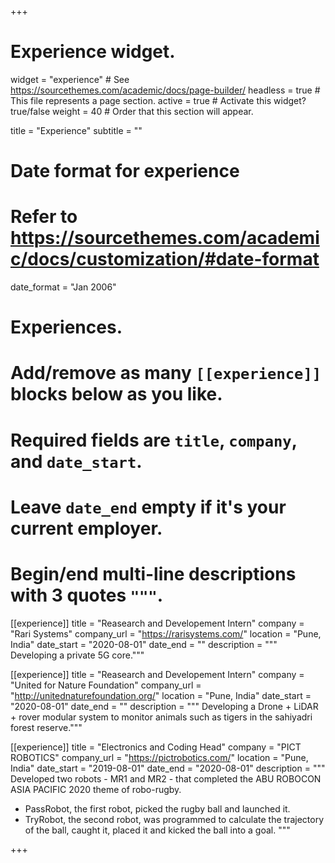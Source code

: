 +++
# Experience widget.
widget = "experience"  # See https://sourcethemes.com/academic/docs/page-builder/
headless = true  # This file represents a page section.
active = true  # Activate this widget? true/false
weight = 40  # Order that this section will appear.

title = "Experience"
subtitle = ""

# Date format for experience
#   Refer to https://sourcethemes.com/academic/docs/customization/#date-format
date_format = "Jan 2006"

# Experiences.
#   Add/remove as many `[[experience]]` blocks below as you like.
#   Required fields are `title`, `company`, and `date_start`.
#   Leave `date_end` empty if it's your current employer.
#   Begin/end multi-line descriptions with 3 quotes `"""`.

[[experience]]
  title = "Reasearch and Developement Intern"
  company = "Rari Systems"
  company_url = "https://rarisystems.com/"
  location = "Pune, India"
  date_start = "2020-08-01"
  date_end = ""
  description = """
  Developing a private 5G core."""


[[experience]]
  title = "Reasearch and Developement Intern"
  company = "United for Nature Foundation"
  company_url = "http://unitednaturefoundation.org/"
  location = "Pune, India"
  date_start = "2020-08-01"
  date_end = ""
  description = """
  Developing a Drone + LiDAR + rover modular system to monitor animals such as tigers in the sahiyadri forest reserve."""

[[experience]]
  title = "Electronics and Coding Head"
  company = "PICT ROBOTICS"
  company_url = "https://pictrobotics.com/"
  location = "Pune, India"
  date_start = "2019-08-01"
  date_end = "2020-08-01"
  description = """
  Developed two robots - MR1 and MR2 - that completed the ABU ROBOCON ASIA PACIFIC 2020 theme of robo-rugby.
  * PassRobot, the first robot, picked the rugby ball and launched it.
  * TryRobot, the second robot, was programmed to calculate the trajectory of the ball, caught it, placed it and kicked the ball into a goal.
  """

+++
